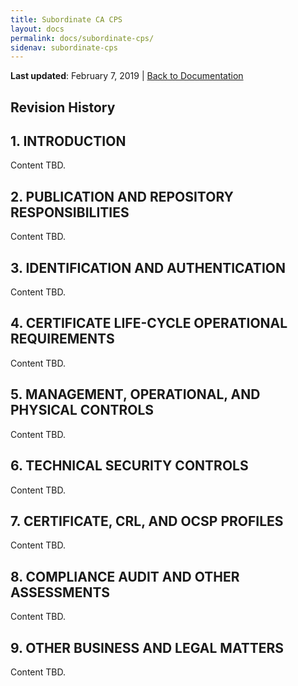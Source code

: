 ```yaml
---
title: Subordinate CA CPS
layout: docs
permalink: docs/subordinate-cps/
sidenav: subordinate-cps
---
```


**Last updated**: February 7, 2019 \| [Back to Documentation]({{site.baseurl}}/docs/)

## Revision History


## 1. INTRODUCTION
Content TBD. 

## 2. PUBLICATION AND REPOSITORY RESPONSIBILITIES
Content TBD. 

## 3. IDENTIFICATION AND AUTHENTICATION
Content TBD. 

## 4. CERTIFICATE LIFE-CYCLE OPERATIONAL REQUIREMENTS
Content TBD. 

## 5. MANAGEMENT, OPERATIONAL, AND PHYSICAL CONTROLS
Content TBD. 

## 6. TECHNICAL SECURITY CONTROLS
Content TBD. 

## 7. CERTIFICATE, CRL, AND OCSP PROFILES
Content TBD. 

## 8. COMPLIANCE AUDIT AND OTHER ASSESSMENTS
Content TBD. 

## 9. OTHER BUSINESS AND LEGAL MATTERS
Content TBD. 
